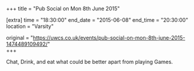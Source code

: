 +++
title = "Pub Social on Mon 8th June 2015"

[extra]
time = "18:30:00"
end_date = "2015-06-08"
end_time = "20:30:00"
location = "Varsity"

original = "https://uwcs.co.uk/events/pub-social-on-mon-8th-june-2015-1474489109492/"    
+++

Chat, Drink, and eat what could be better apart from playing Games.

